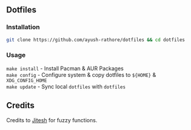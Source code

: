 ## Dotfiles

### Installation

```bash
git clone https://github.com/ayush-rathore/dotfiles && cd dotfiles
```

### Usage

`make install` - Install Pacman & AUR Packages <br/>
`make config`  - Configure system & copy dotfiles to `${HOME}` & `XDG_CONFIG_HOME` <br/>
`make update`  - Sync local `dotfiles` with `dotfiles`

## Credits

Credits to [Jitesh](https://github.com/pixxel8) for fuzzy functions.
